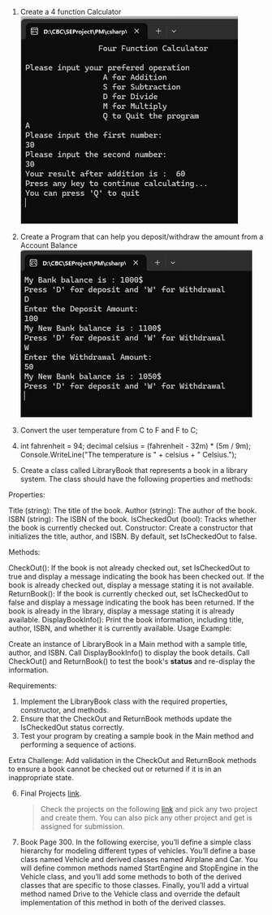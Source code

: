 1. Create a 4 function Calculator ![link](/Assets/Four-Function-Calculator.png)
2. Create a Program that can help you deposit/withdraw the amount from a Account Balance ![link](/Assets/Bank-Acount-Deposit-Withdrawal.png)
3. Convert the user temperature from C to F and F to C;
4. int fahrenheit = 94;
decimal celsius = (fahrenheit - 32m) * (5m / 9m);
Console.WriteLine("The temperature is " + celsius + " Celsius.");


5. Create a class called LibraryBook that represents a book in a library system. The class should have the following properties and methods:

Properties:

Title (string): The title of the book.
Author (string): The author of the book.
ISBN (string): The ISBN of the book.
IsCheckedOut (bool): Tracks whether the book is currently checked out.
Constructor: Create a constructor that initializes the title, author, and ISBN. By default, set IsCheckedOut to false.

Methods:

CheckOut(): If the book is not already checked out, set IsCheckedOut to true and display a message indicating the book has been checked out. If the book is already checked out, display a message stating it is not available.
ReturnBook(): If the book is currently checked out, set IsCheckedOut to false and display a message indicating the book has been returned. If the book is already in the library, display a message stating it is already available.
DisplayBookInfo(): Print the book information, including title, author, ISBN, and whether it is currently available.
Usage Example:

Create an instance of LibraryBook in a Main method with a sample title, author, and ISBN.
Call DisplayBookInfo() to display the book details.
Call CheckOut() and ReturnBook() to test the book's **status** and re-display the information.

Requirements:
1. Implement the LibraryBook class with the required properties, constructor, and methods.
2. Ensure that the CheckOut and ReturnBook methods update the IsCheckedOut status correctly.
3. Test your program by creating a sample book in the Main method and performing a sequence of actions.

Extra Challenge: Add validation in the CheckOut and ReturnBook methods to ensure a book cannot be checked out or returned if it is in an inappropriate state.

6. Final Projects [link](https://www.codewithfaraz.com/csharp-projects?page=1).
   >Check the projects on the following [link](https://www.codewithfaraz.com/csharp-projects?page=1) and pick any two project and create them.
   >You can also pick any other project and get is assigned for submission.


7. Book Page 300. In the following exercise, you’ll define a simple class hierarchy for modeling different types of vehicles. You’ll define a base class named Vehicle and derived classes named Airplane and Car. You will define common methods named StartEngine and StopEngine in the Vehicle class, and you’ll add some methods to both of the derived classes that are specific to those classes. Finally, you’ll add a virtual method named Drive to the Vehicle class and override the default implementation of this method in both of the derived classes.